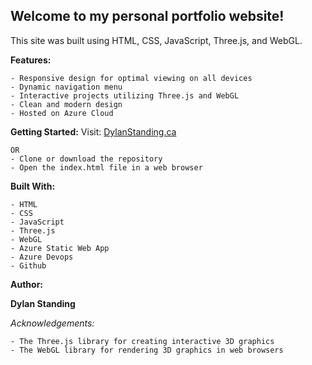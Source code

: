 

## Welcome to my personal portfolio website!

This site was built using HTML, CSS, JavaScript, Three.js, and WebGL.

**Features:**

    - Responsive design for optimal viewing on all devices
    - Dynamic navigation menu
    - Interactive projects utilizing Three.js and WebGL
    - Clean and modern design
    - Hosted on Azure Cloud

**Getting Started:** 
Visit: [DylanStanding.ca](https://dylanstanding.ca/)

    OR
    - Clone or download the repository
    - Open the index.html file in a web browser

**Built With:**

    - HTML
    - CSS
    - JavaScript
    - Three.js
    - WebGL
    - Azure Static Web App
    - Azure Devops
    - Github
   

**Author:**

**Dylan Standing**

*Acknowledgements:*

    - The Three.js library for creating interactive 3D graphics
    - The WebGL library for rendering 3D graphics in web browsers
